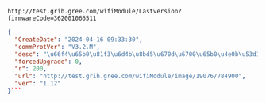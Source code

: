 `http://test.grih.gree.com/wifiModule/Lastversion?firmwareCode=362001066511`

```json
{
  "CreateDate": "2024-04-16 09:33:30",
  "commProtVer": "V3.2.M",
  "desc": "\u66f4\u65b0\u81f3\u6d4b\u8bd5\u670d\u6700\u65b0\u4e0b\u53d1\u7248\u672c8720cf\u4e8c\u671f1.12",
  "forcedUpgrade": 0,
  "r": 200,
  "url": "http://test.grih.gree.com/wifiModule/image/19076/784900",
  "ver": "1.12"
}```